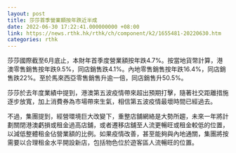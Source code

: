 ```yaml
---
layout: post
title: 莎莎首季營業額按年跌近半成
date: 2022-06-30 17:22:41.000000000 +08:00
link: https://news.rthk.hk/rthk/ch/component/k2/1655481-20220630.htm
categories: rthk
---
```


莎莎國際截至6月底止，本財年首季度營業額按年跌4.7%。按當地貨幣計算，港澳零售銷售按年跌9.5%，同店銷售跌4.1%。內地零售銷售按年跌16.4%，同店銷售跌22%。至於馬來西亞零售銷售升逾一倍，同店銷售升50.5%。

莎莎於去年度業績中提到，港澳第五波疫情帶來超出預期打擊，隨著社交距離措施逐步放寬，加上消費券為市場帶來生氣，相信第五波疫情最壞時間已經過去。

不過，集團提到，經營環境巨大改變下，重整店舖網絡是大勢所趨，未來一年將計劃關閉港澳虧損或租金過高店舖，或者遷移店舖至人流更暢旺或租金較低的位置，以減低整體租金佔營業額的比例。如果疫情改善，甚至能夠與內地通關，集團將按需要以合理租金水平開設新店，包括物色位於遊客區人流暢旺的位置。
